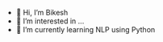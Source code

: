 - 👋 Hi, I’m Bikesh
- 👀 I’m interested in ...
- 🌱 I’m currently learning NLP using Python



<!---
bkace/bkace is a ✨ special ✨ repository because its `README.md` (this file) appears on your GitHub profile.
You can click the Preview link to take a look at your changes.
--->
